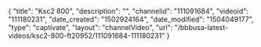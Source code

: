 {
    "title": "Ksc2 800",
    "description": "",
    "channelid": "111091684",
    "videoid": "111180231",
    "date_created": "1502924164",
    "date_modified": "1504049177",
    "type": "captivate",
    "layout": "channelVideo",
    "url": "\/bbbusa-latest-videos\/ksc2-800-ft20952\/111091684-111180231"
}